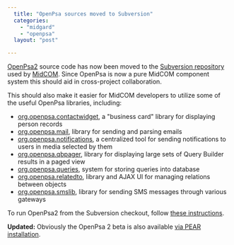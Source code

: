 ```yaml
---
  title: "OpenPsa sources moved to Subversion"
  categories: 
    - "midgard"
    - "openpsa"
  layout: "post"

---
```

[OpenPsa2][1] source code has now been moved to the [Subversion repository][2] used by [MidCOM][3]. Since OpenPsa is now a pure MidCOM component system this should aid in cross-project collaboration.

This should also make it easier for MidCOM developers to utilize some of the useful OpenPsa libraries, including:

* [org.openpsa.contactwidget][5], a "business card" library for displaying person records
* [org.openpsa.mail][11], library for sending and parsing emails
* [org.openpsa.notifications][6], a centralized tool for sending notifications to users in media selected by them
* [org.openpsa.qbpager][7], library for displaying large sets of Query Builder results in a paged view
* [org.openpsa.queries][8], system for storing queries into database
* [org.openpsa.relatedto][9], library and AJAX UI for managing relations between objects
* [org.openpsa.smslib][10], library for sending SMS messages through various gateways

To run OpenPsa2 from the Subversion checkout, follow [these instructions][4].

__Updated:__ Obviously the OpenPsa 2 beta is also available [via PEAR installation][12].

[1]: http://www.openpsa.org/version2/
[2]: http://gforge.nehmer.net/scm/?group_id=6
[3]: http://www.midgard-project.org/documentation/midcom/
[4]: http://www.midgard-project.org/documentation/running-latest-midcom-from-subversion/
[5]: http://gforge.nehmer.net/plugins/scmsvn/viewcvs.php/trunk/src/org.openpsa.contactwidget/?root=midcom
[6]: http://gforge.nehmer.net/plugins/scmsvn/viewcvs.php/trunk/src/org.openpsa.notifications/?root=midcom
[7]: http://gforge.nehmer.net/plugins/scmsvn/viewcvs.php/trunk/src/org.openpsa.qbpager/?root=midcom
[8]: http://gforge.nehmer.net/plugins/scmsvn/viewcvs.php/trunk/src/org.openpsa.queries/?root=midcom
[9]: http://gforge.nehmer.net/plugins/scmsvn/viewcvs.php/trunk/src/org.openpsa.relatedto/?root=midcom
[10]: http://gforge.nehmer.net/plugins/scmsvn/viewcvs.php/trunk/src/org.openpsa.smslib/?root=midcom
[11]: http://gforge.nehmer.net/plugins/scmsvn/viewcvs.php/trunk/src/org.openpsa.mail/?rev=3800&root=midcom
[12]: http://www.openpsa.org/version2/documentation/openpsa-2-installation.html
